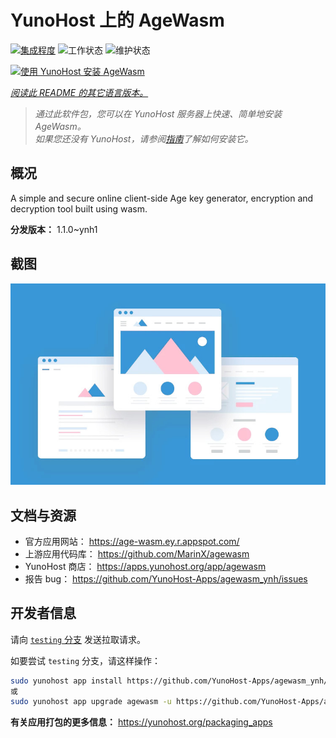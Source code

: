 <!--
注意：此 README 由 <https://github.com/YunoHost/apps/tree/master/tools/readme_generator> 自动生成
请勿手动编辑。
-->

# YunoHost 上的 AgeWasm

[![集成程度](https://apps.yunohost.org/badge/integration/agewasm)](https://ci-apps.yunohost.org/ci/apps/agewasm/)
![工作状态](https://apps.yunohost.org/badge/state/agewasm)
![维护状态](https://apps.yunohost.org/badge/maintained/agewasm)

[![使用 YunoHost 安装 AgeWasm](https://install-app.yunohost.org/install-with-yunohost.svg)](https://install-app.yunohost.org/?app=agewasm)

*[阅读此 README 的其它语言版本。](./ALL_README.md)*

> *通过此软件包，您可以在 YunoHost 服务器上快速、简单地安装 AgeWasm。*  
> *如果您还没有 YunoHost，请参阅[指南](https://yunohost.org/install)了解如何安装它。*

## 概况

A simple and secure online client-side Age key generator, encryption and decryption tool built using wasm.

**分发版本：** 1.1.0~ynh1

## 截图

![AgeWasm 的截图](./doc/screenshots/example.jpg)

## 文档与资源

- 官方应用网站： <https://age-wasm.ey.r.appspot.com/>
- 上游应用代码库： <https://github.com/MarinX/agewasm>
- YunoHost 商店： <https://apps.yunohost.org/app/agewasm>
- 报告 bug： <https://github.com/YunoHost-Apps/agewasm_ynh/issues>

## 开发者信息

请向 [`testing` 分支](https://github.com/YunoHost-Apps/agewasm_ynh/tree/testing) 发送拉取请求。

如要尝试 `testing` 分支，请这样操作：

```bash
sudo yunohost app install https://github.com/YunoHost-Apps/agewasm_ynh/tree/testing --debug
或
sudo yunohost app upgrade agewasm -u https://github.com/YunoHost-Apps/agewasm_ynh/tree/testing --debug
```

**有关应用打包的更多信息：** <https://yunohost.org/packaging_apps>
